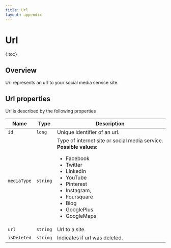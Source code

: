 ```yaml
---
title: Url
layout: appendix
---
```


# Url

{:toc}



## Overview 

Url represents an url to your social media service site.


## Url properties

Url is described by the following properties


Name            | Type      | Description
-----|----------|----------------------
`id`            |`long`     | Unique identifier of an url.
`mediaType`   	|`string`   | Type of internet site or social media service. <br><strong>Possible values</strong>: <br><ul><li>Facebook</li><li>Twitter</li><li>LinkedIn</li><li>YouTube</li><li>Pinterest</li><li>Instagram,</li><li>Foursquare</li><li>Blog</li><li>GooglePlus</li><li>GoogleMaps</li></ul>
`url`    		|`string`   | Url to a site.
`isDeleted`     |`string`   | Indicates if url was deleted.

